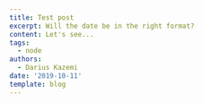 ```yaml
---
title: Test post
excerpt: Will the date be in the right format?
content: Let's see...
tags:
  - node
authors:
  - Darius Kazemi
date: '2019-10-11'
template: blog
---
```


